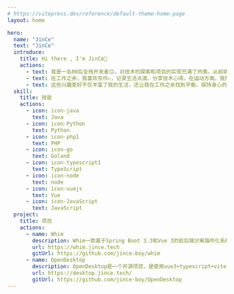 ```yaml
---
# https://vitepress.dev/reference/default-theme-home-page
layout: home

hero:
  name: "JinCe"
  text: "JinCe"
  introduce:
    title: Hi there , I'm JinCe👏
    actions:
      - text: 我是一名00后全栈开发者😊，对技术的探索和项目的实现充满了热情。从前端到后端，我喜欢参与每一个开发环节，解决复杂问题，优化用户体验，追求代码的简洁与高效是我的工作原则。编程不仅是我的职业，更是我的爱好和生活方式。
      - text: 在工作之余，我喜欢写作✍️，记录生活点滴，分享技术心得。在运动方面，我热衷于钓鱼🎣和台球🎱。钓鱼让我能与自然亲密接触，享受大自然的宁静与美丽，同时也锻炼了我的耐心和细心。台球则是我另一种放松的方式，在精准的击球和策略的比拼中找到乐趣。
      - text: 这些兴趣爱好不仅丰富了我的生活，还让我在工作之余找到平衡，保持身心的健康与活力。
  skill:
    title: 技能
    actions:
      - icon: icon-java
        text: Java
      - icon: icon-Python
        text: Python
      - icon: icon-php1
        text: PHP
      - icon: icon-go
        text: Goland
      - icon: icon-typescript1
        text: TypeScript
      - icon: icon-node
        text: node
      - icon: icon-vuejs
        text: Vue
      - icon: icon-JavaScript
        text: JavaScript
  project:
    title: 项目
    actions:
      - name: Whim
        description: Whim一款基于Spring Boot 3.3和Vue 3的前后端分离插件化系统。
        url: https://whim.jince.tech
        gitUrl: https://github.com/jince-boy/whim
      - name: OpenDesktop
        description: OpenDesktop是一个开源项目，是使用vue3+typescript+vite开发的一套具有特定功能意义的开源窗口UI框架。
        url: https://desktop.jince.tech/
        gitUrl: https://github.com/jince-boy/OpenDesktop
---
```


